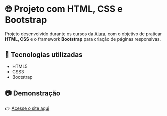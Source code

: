 # 🌐 Projeto com HTML, CSS e Bootstrap

Projeto desenvolvido durante os cursos da [Alura](https://www.alura.com.br), com o objetivo de praticar **HTML, CSS** e o framework **Bootstrap** para criação de páginas responsivas.

## 🚀 Tecnologias utilizadas
- HTML5  
- CSS3  
- Bootstrap  

## 📷 Demonstração
👉 [Acesse o site aqui](https://SEU-USER.github.io/NOME-DO-REPOSITORIO/)  

